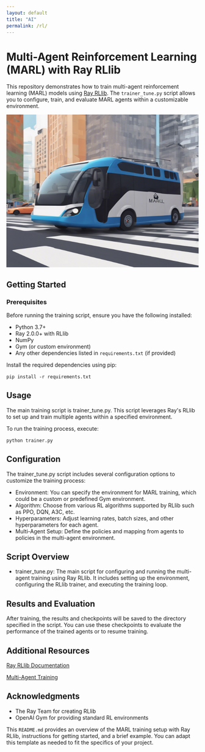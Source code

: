 ```yaml
---
layout: default
title: "AI"
permalink: /rl/
---
```


# Multi-Agent Reinforcement Learning (MARL) with Ray RLlib

This repository demonstrates how to train multi-agent reinforcement learning (MARL) models using [Ray RLlib](https://docs.ray.io/en/latest/rllib.html). The `trainer_tune.py` script allows you to configure, train, and evaluate MARL agents within a customizable environment.

<img src="https://raw.githubusercontent.com/chrisjcc/ReplicantDriveSim/main/External/images/marl-logo.png" alt="MARL LOGO" width="800" height="400">

## Getting Started

### Prerequisites

Before running the training script, ensure you have the following installed:

- Python 3.7+
- Ray 2.0.0+ with RLlib
- NumPy
- Gym (or custom environment)
- Any other dependencies listed in `requirements.txt` (if provided)

Install the required dependencies using pip:

```shell
pip install -r requirements.txt
```

## Usage
The main training script is trainer_tune.py. This script leverages Ray's RLlib to set up and train multiple agents within a specified environment.

To run the training process, execute:
```shell
python trainer.py
```

## Configuration
The trainer_tune.py script includes several configuration options to customize the training process:

- Environment: You can specify the environment for MARL training, which could be a custom or predefined Gym environment.
- Algorithm: Choose from various RL algorithms supported by RLlib such as PPO, DQN, A3C, etc.
- Hyperparameters: Adjust learning rates, batch sizes, and other hyperparameters for each agent.
- Multi-Agent Setup: Define the policies and mapping from agents to policies in the multi-agent environment.

## Script Overview
- trainer_tune.py: The main script for configuring and running the multi-agent training using Ray RLlib. It includes setting up the environment, configuring the RLlib trainer, and executing the training loop.


## Results and Evaluation
After training, the results and checkpoints will be saved to the directory specified in the script. You can use these checkpoints to evaluate the performance of the trained agents or to resume training.

## Additional Resources
[Ray RLlib Documentation](https://docs.ray.io/en/latest/rllib/index.html)

[Multi-Agent Training](https://marllib.readthedocs.io/en/latest/index.html)


## Acknowledgments
- The Ray Team for creating RLlib
- OpenAI Gym for providing standard RL environments


This `README.md` provides an overview of the MARL training setup with Ray RLlib, instructions for getting started, and a brief example. You can adapt this template as needed to fit the specifics of your project.
